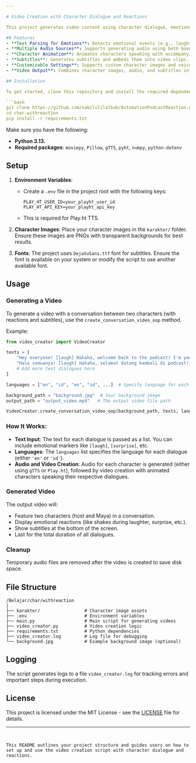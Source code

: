 ```yaml
---

# Video Creation with Character Dialogue and Reactions

This project generates video content using character dialogue, emotional reactions, and audio synchronization. It parses input texts for specific events (like laughs, surprise, sadness, etc.), generates audio with different voices, and creates video clips featuring animated characters speaking those dialogues with appropriate reactions.

## Features
- **Text Parsing for Emotions**: Detects emotional events (e.g., laughs, surprise) from text and incorporates them into the video.
- **Multiple Audio Sources**: Supports generating audio using both Google Text-to-Speech (gTTS) and Play.ht (for more natural voices).
- **Character Animation**: Animates characters speaking with accompanying reactions (e.g., shaking when laughing or surprised).
- **Subtitles**: Generates subtitles and embeds them into video clips.
- **Customizable Settings**: Supports custom character images and voice URLs.
- **Video Output**: Combines character images, audio, and subtitles into a full video.

## Installation

To get started, clone this repository and install the required dependencies.

```bash
git clone https://github.com/nabilulilalbab/AutomationPodcastReaction.git
cd char-withreaction
pip install -r requirements.txt
```

Make sure you have the following:
- **Python 3.13.**
- **Required packages**: `moviepy`, `Pillow`, `gTTS`, `pyht`, `numpy`, `python-dotenv`

## Setup

1. **Environment Variables**:
   - Create a `.env` file in the project root with the following keys:
     ```
     PLAY_HT_USER_ID=your_playht_user_id
     PLAY_HT_API_KEY=your_playht_api_key
     ```
   - This is required for Play.ht TTS.

2. **Character Images**: Place your character images in the `karakter/` folder. Ensure these images are PNGs with transparent backgrounds for best results.

3. **Fonts**: The project uses `DejaVuSans.ttf` font for subtitles. Ensure the font is available on your system or modify the script to use another available font.

## Usage

### Generating a Video

To generate a video with a conversation between two characters (with reactions and subtitles), use the `create_conversation_video_oop` method.

Example:

```python
from video_creator import VideoCreator

texts = [
    "Hey everyone! [laugh] Hahaha, welcome back to the podcast! I'm your host Reza...",
    "Halo semuanya! [laugh] Hahaha, selamat datang kembali di podcast! Saya host Reza...",
    # Add more text dialogues here
]

languages = ["en", "id", "en", "id", ...]  # Specify language for each dialogue

background_path = "background.jpg"  # Your background image
output_path = "output_video.mp4"   # The output video file path

VideoCreator.create_conversation_video_oop(background_path, texts, languages, output_path)
```

### How It Works:
- **Text Input**: The text for each dialogue is passed as a list. You can include emotional markers like `[laugh]`, `[surprise]`, etc.
- **Languages**: The `languages` list specifies the language for each dialogue (either `'en'` or `'id'`).
- **Audio and Video Creation**: Audio for each character is generated (either using `gTTS` or `Play.ht`), followed by video creation with animated characters speaking their respective dialogues.

### Generated Video

The output video will:
- Feature two characters (host and Maya) in a conversation.
- Display emotional reactions (like shakes during laughter, surprise, etc.).
- Show subtitles at the bottom of the screen.
- Last for the total duration of all dialogues.

### Cleanup

Temporary audio files are removed after the video is created to save disk space.

## File Structure

```
/Belajar/char/withreaction
│
├── karakter/                 # Character image assets
├── .env                      # Environment variables
├── main.py                   # Main script for generating videos
├── video_creator.py          # Video creation logic
├── requirements.txt          # Python dependencies
├── video_creator.log         # Log file for debugging
└── background.jpg            # Example background image (optional)
```

## Logging

The script generates logs to a file `video_creator.log` for tracking errors and important steps during execution.

## License

This project is licensed under the MIT License - see the [LICENSE](LICENSE) file for details.

---
```


This README outlines your project structure and guides users on how to set up and use the video creation script with character dialogue and reactions.
